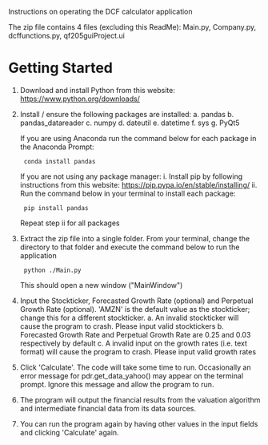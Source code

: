 ﻿Instructions on operating the DCF calculator application

The zip file contains 4 files (excluding this ReadMe): Main.py, Company.py, dcffunctions.py, qf205guiProject.ui

# Getting Started
1. Download and install Python from this website:
	https://www.python.org/downloads/

2. Install / ensure the following packages are installed:
	a. pandas
	b. pandas_datareader
	c. numpy
	d. dateutil
	e. datetime
	f. sys
	g. PyQt5
	
	If you are using Anaconda run the command below for each package in the Anaconda Prompt:
		
		conda install pandas
		
	
	If you are not using any package manager:
		i. Install pip by following instructions from this website:
			https://pip.pypa.io/en/stable/installing/
		ii. Run the command below in your terminal to install each package:
	
		pip install pandas
		
	Repeat step ii for all packages
		
3. Extract the zip file into a single folder. From your terminal, change the directory to that folder and execute the command below to run the application

		python ./Main.py
		
	This should open a new window ("MainWindow")
	
4. Input the Stockticker, Forecasted Growth Rate (optional) and Perpetual Growth Rate (optional). 'AMZN' is the default value as the stockticker; change this for a different stockticker.
	a. An invalid stockticker will cause the program to crash. Please input valid stocktickers
	b. Forecasted Growth Rate and Perpetual Growth Rate are 0.25 and 0.03 respectively by default
	c. A invalid input on the growth rates (i.e. text format) will cause the program to crash. Please input valid growth rates
	
5. Click 'Calculate'. The code will take some time to run. Occasionally an error message for pdr.get_data_yahoo() may appear on the terminal prompt. Ignore this message and allow the program to run.

6. The program will output the financial results from the valuation algorithm and intermediate financial data from its data sources. 

7. You can run the program again by having other values in the input fields and clicking 'Calculate' again.
